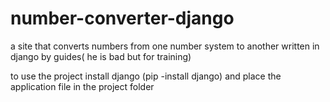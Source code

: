 # number-converter-django
 a site that converts numbers from one number system to another written in django by guides( he is bad but for training)

to use the project install django (pip -install django) and place the application file in the project folder
